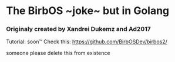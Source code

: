 # The BirbOS ~joke~ but in Golang
### Originaly created by Xandrei Dukemz and Ad2017

Tutorial: soon:tm:
Check this: https://github.com/BirbOSDev/birbos2/














someone please delete this from existence
